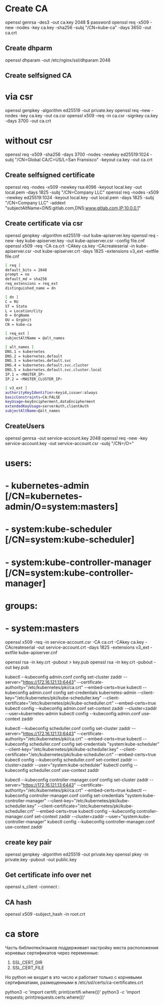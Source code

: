 # Create CA

openssl genrsa -des3 -out ca.key 2048
$ password
openssl req -x509 -new -nodes -key ca.key -sha256 -subj "/CN=kube-ca" -days 3650 -out ca.crt

## Create dhparm

openssl dhparam -out /etc/nginx/ssl/dhparam 2048

## Create selfsigned CA
# via csr

openssl genpkey -algorithm ed25519 -out private.key
openssl req -new -nodes -key ca.key -out ca.csr
openssl x509 -req -in ca.csr -signkey ca.key -days 3700 -out ca.crt

# without csr

openssl req -x509 -sha256 -days 3700 -nodes -newkey ed25519:1024 -subj "/CN=Global CA/C=US/L=San Fransisco" -keyout ca.key -out ca.crt

## Create selfsigned certificate

openssl req -nodes -x509 -newkey rsa:4096 -keyout local.key -out local.pem -days 1825 -subj "/CN=Company LLC"
openssl req -nodes -x509 -newkey ed25519:1024 -keyout local.key -out local.pem -days 1825 -subj "/CN=Company LLC" -addext "subjectAltName=DNS:gitlab.com,DNS:www.gitlab.com,IP:10.0.0.1"

## Create certificate via csr

openssl genpkey -algorithm ed25519 -out kube-apiserver.key
openssl req -new -key kube-apiserver.key -out kube-apiserver.csr -config file.cnf
openssl x509 -req -CA ca.crt -CAkey ca.key -CAcreateserial -in kube-apiserver.csr -out kube-apiserver.crt -days 1825 -extensions v3_ext -extfile file.cnf

```bash
[ req ]
default_bits = 2048
prompt = no
default_md = sha256
req_extensions = req_ext
distinguished_name = dn

[ dn ]
C = RU
ST = State
L = Location/City
O = OrgName
OU = OrgUnit
CN = kube-ca

[ req_ext ]
subjectAltName = @alt_names

[ alt_names ]
DNS.1 = kubernetes
DNS.2 = kubernetes.default
DNS.3 = kubernetes.default.svc
DNS.4 = kubernetes.default.svc.cluster
DNS.5 = kubernetes.default.svc.cluster.local
IP.1 = <MASTER_IP>
IP.2 = <MASTER_CLUSTER_IP>

[ v3_ext ]
authorityKeyIdentifier=keyid,issuer:always
basicConstraints=CA:FALSE
keyUsage=keyEncipherment,dataEncipherment
extendedKeyUsage=serverAuth,clientAuth
subjectAltName=@alt_names
```

## CreateUsers

openssl genrsa -out service-account.key 2048
openssl req -new -key service-account.key -out service-account.csr -subj "/CN=<user-name>/O=<user-group>"
# users:
# - kubernetes-admin [/CN=kubernetes-admin/O=system:masters]
# - system:kube-scheduler [/CN=system:kube-scheduler]
# - system:kube-controller-manager [/CN=system:kube-controller-manager]
# groups:
# - system:masters

openssl x509 -req -in service-account.csr -CA ca.crt -CAkey ca.key -CAcreateserial -out service-account.crt -days 1825 -extensions v3_ext -extfile kube-apiserver.cnf

openssl rsa -in key.crt -pubout > key.pub
openssl rsa -in key.crt -pubout -out key.pub

kubectl --kubeconfig admin.conf config set-cluster zaddr --server="https://172.16.121.13:6443" --certificate-authority="/etc/kubernetes/pki/ca.crt" --embed-certs=true
kubectl --kubeconfig admin.conf config set-credentials kubernetes-admin --client-key="/etc/kubernetes/pki/kube-scheduller.key" --client-certificate="/etc/kubernetes/pki/kube-scheduller.crt" --embed-certs=true
kubectl config --kubeconfig admin.conf set-context zaddr --cluster=zaddr --user=kubernetes-admin
kubectl config --kubeconfig admin.conf use-context zaddr

kubectl --kubeconfig scheduller.conf config set-cluster zaddr --server="https://172.16.121.13:6443" --certificate-authority="/etc/kubernetes/pki/ca.crt" --embed-certs=true
kubectl --kubeconfig scheduller.conf config set-credentials "system:kube-scheduler" --client-key="/etc/kubernetes/pki/kube-scheduller.key" --client-certificate="/etc/kubernetes/pki/kube-scheduller.crt" --embed-certs=true
kubectl config --kubeconfig scheduller.conf set-context zaddr --cluster=zaddr --user="system:kube-scheduler"
kubectl config --kubeconfig scheduller.conf use-context zaddr

kubectl --kubeconfig controller-manager.conf config set-cluster zaddr --server="https://172.16.121.13:6443" --certificate-authority="/etc/kubernetes/pki/ca.crt" --embed-certs=true
kubectl --kubeconfig controller-manager.conf config set-credentials "system:kube-controller-manager" --client-key="/etc/kubernetes/pki/kube-scheduller.key" --client-certificate="/etc/kubernetes/pki/kube-scheduller.crt" --embed-certs=true
kubectl config --kubeconfig controller-manager.conf set-context zaddr --cluster=zaddr --user="system:kube-controller-manager"
kubectl config --kubeconfig controller-manager.conf use-context zaddr

## create key pair

openssl genpkey -algorithm ed25519 -out private.key
openssl pkey -in private.key -pubout -out public.key

## Get certificate info over net

openssl s_client -connect <server-address>:<port>

## CA hash

openssl x509 -subject_hash -in root.crt

# ca store
Часть библиотек/языков поддерживает настройку места расположения корневых сертификатов через переменные:
1. SSL_CERT_DIR
2. SSL_CERT_FILE

Но python не входит в это число и работает только с корневыми сертификатами, размещенными в /etc/ssl/certs/ca-certificates.crt

python3 -c 'import certifi; print(certifi.where())'
python3 -c 'import requests; print(requests.certs.where())'

